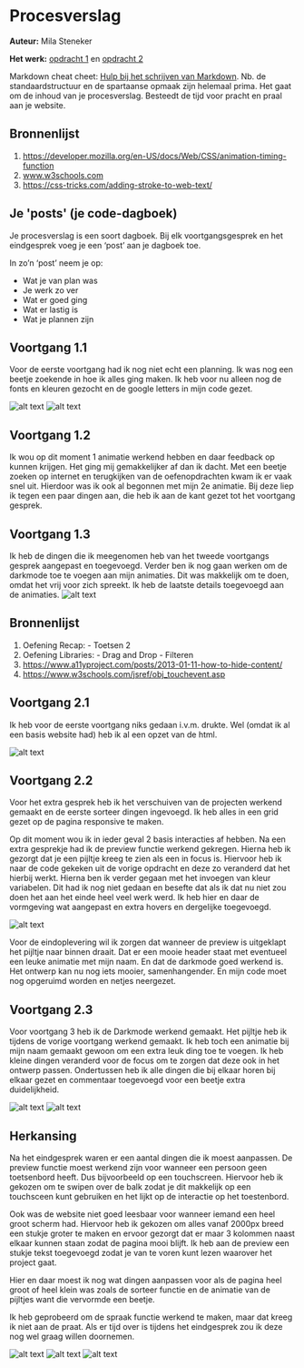 # Procesverslag
**Auteur:** Mila Steneker

**Het werk:** [opdracht 1](opdracht1/index.html) en [opdracht 2](opdracht2/index.html)


Markdown cheat cheet: [Hulp bij het schrijven van Markdown](https://github.com/adam-p/markdown-here/wiki/Markdown-Cheatsheet). Nb. de standaardstructuur en de spartaanse opmaak zijn helemaal prima. Het gaat om de inhoud van je procesverslag. Besteedt de tijd voor pracht en praal aan je website.



## Bronnenlijst
1. https://developer.mozilla.org/en-US/docs/Web/CSS/animation-timing-function
2. www.w3schools.com
3. https://css-tricks.com/adding-stroke-to-web-text/



## Je 'posts' (je code-dagboek)

Je procesverslag is een soort dagboek.
Bij elk voortgangsgesprek en het eindgesprek voeg je een ‘post’ aan je dagboek toe.

In zo’n ‘post’ neem je op:
- Wat je van plan was
- Je werk zo ver
- Wat er goed ging
- Wat er lastig is
- Wat je plannen zijn

## Voortgang 1.1
Voor de eerste voortgang had ik nog niet echt een planning. Ik was nog een beetje zoekende in hoe ik alles ging maken. Ik heb voor nu alleen nog de fonts en kleuren gezocht en de google letters in mijn code gezet.

![alt text](opdracht1/images/schetsen.jpg)
![alt text](opdracht1/images/CSSinfo.jpg)


## Voortgang 1.2
Ik wou op dit moment 1 animatie werkend hebben en daar feedback op kunnen krijgen. Het ging mij gemakkelijker af dan ik dacht. Met een beetje zoeken op internet en terugkijken van de oefenopdrachten kwam ik er vaak snel uit. Hierdoor was ik ook al begonnen met mijn 2e animatie. Bij deze liep ik tegen een paar dingen aan, die heb ik aan de kant gezet tot het voortgang gesprek.

## Voortgang 1.3
Ik heb de dingen die ik meegenomen heb van het tweede voortgangs gesprek aangepast en toegevoegd. Verder ben ik nog gaan werken om de darkmode toe te voegen aan mijn animaties. Dit was makkelijk om te doen, omdat het vrij voor zich spreekt. Ik heb de laatste details toegevoegd aan de animaties.
![alt text](opdracht1/images/eindresultaat.jpg)

## Bronnenlijst
1. Oefening Recap: - Toetsen 2
2. Oefening Libraries: - Drag and Drop
					   - Filteren
3. https://www.a11yproject.com/posts/2013-01-11-how-to-hide-content/
4. https://www.w3schools.com/jsref/obj_touchevent.asp

## Voortgang 2.1
Ik heb voor de eerste voortgang niks gedaan i.v.m. drukte. Wel (omdat ik al een basis website had) heb ik al een opzet van de html.

![alt text](opdracht2/images/beginHTML.jpg)

## Voortgang 2.2
Voor het extra gesprek heb ik het verschuiven van de projecten werkend gemaakt en de eerste sorteer dingen ingevoegd. Ik heb alles in een grid gezet op de pagina responsive te maken.

Op dit moment wou ik in ieder geval 2 basis interacties af hebben. Na een extra gesprekje had ik de preview functie werkend gekregen. Hierna heb ik gezorgt dat je een pijltje kreeg te zien als een <a> in focus is. Hiervoor heb ik naar de code gekeken uit de vorige opdracht en deze zo veranderd dat het hierbij werkt. Hierna ben ik verder gegaan met het invoegen van kleur variabelen. Dit had ik nog niet gedaan en besefte dat als ik dat nu niet zou doen het aan het einde heel veel werk werd. Ik heb hier en daar de vormgeving wat aangepast en extra hovers en dergelijke toegevoegd. 

![alt text](opdracht2/images/eersteVoortgang.jpg)

Voor de eindoplevering wil ik zorgen dat wanneer de preview is uitgeklapt het pijltje naar binnen draait. Dat er een mooie header staat met eventueel een leuke animatie met mijn naam. En dat de darkmode goed werkend is. Het ontwerp kan nu nog iets mooier, samenhangender. En mijn code moet nog opgeruimd worden en netjes neergezet.

## Voortgang 2.3
Voor voortgang 3 heb ik de Darkmode werkend gemaakt. Het pijltje heb ik tijdens de vorige voortgang werkend gemaakt. Ik heb toch een animatie bij mijn naam gemaakt gewoon om een extra leuk ding toe te voegen. Ik heb kleine dingen veranderd voor de focus om te zorgen dat deze ook in het ontwerp passen. Ondertussen heb ik alle dingen die bij elkaar horen bij elkaar gezet en commentaar toegevoegd voor een beetje extra duidelijkheid. 

![alt text](opdracht2/images/eindResultaat.jpg)
![alt text](opdracht2/images/previewWerkend.jpg)

## Herkansing
Na het eindgesprek waren er een aantal dingen die ik moest aanpassen. De preview functie moest werkend zijn voor wanneer een persoon geen toetsenbord heeft. Dus bijvoorbeeld op een touchscreen. Hiervoor heb ik gekozen om te swipen over de balk zodat je dit makkelijk op een touchsceen kunt gebruiken en het lijkt op de interactie op het toestenbord.

Ook was de website niet goed leesbaar voor wanneer iemand een heel groot scherm had. Hiervoor heb ik gekozen om alles vanaf 2000px breed een stukje groter te maken en ervoor gezorgt dat er maar 3 kolommen naast elkaar kunnen staan zodat de pagina mooi blijft. Ik heb aan de preview een stukje tekst toegevoegd zodat je van te voren kunt lezen waarover het project gaat.

Hier en daar moest ik nog wat dingen aanpassen voor als de pagina heel groot of heel klein was zoals de sorteer functie en de animatie van de pijltjes want die vervormde een beetje.

Ik heb geprobeerd om de spraak functie werkend te maken, maar dat kreeg ik niet aan de praat. Als er tijd over is tijdens het eindgesprek zou ik deze nog wel graag willen doornemen.

![alt text](opdracht2/images/Her.jpg)
![alt text](opdracht2/images/previewWerkendHer.jpg)
![alt text](opdracht2/images/Telefoon.jpg)
